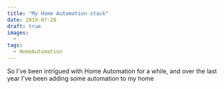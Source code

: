 ```yaml
---
title: "My Home Automation stack"
date: 2019-07-28
draft: true
images: 
  - 
tags: 
  - HomeAutomation
---
```

So I've been intrigued with Home Automation for a while, and over the last year I've been adding some automation to my home 